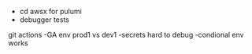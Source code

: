 - cd awsx for pulumi
- debugger tests


git actions
-GA env prod1 vs dev1
-secrets hard to debug 
-condional env works